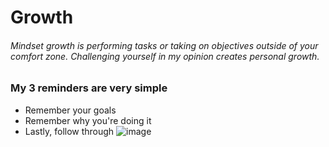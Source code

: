 
# Growth 
###### Mindset growth is performing tasks or taking on objectives outside of your comfort zone. Challenging yourself in my opinion creates personal growth.   
### My 3 reminders are very simple 
* Remember your goals
* Remember why you're doing it
* Lastly, follow through
![image](https://github.com/Lefty8969/Getting-Git/assets/143355338/bf667fb6-882c-4553-b134-daf746ddc31e)
